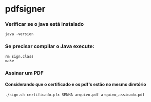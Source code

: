 # pdfsigner

### Verificar se o java está instalado

 `java -version`
 
### Se precisar compilar o Java execute:

```
rm sign.class
make
```

### Assinar um PDF

#### Considerando que o certificado e os pdf's estão no mesmo diretório

`./sign.sh certificado.pfx SENHA arquivo.pdf arquivo_assinado.pdf`
